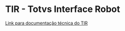 # TIR - Totvs Interface Robot

[Link para documentação técnica do TIR](https://totvs.github.io/tir/)